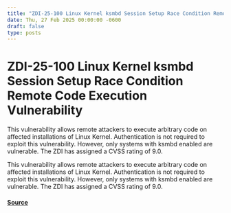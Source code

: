```yaml
---
title: "ZDI-25-100 Linux Kernel ksmbd Session Setup Race Condition Remote Code Execution Vulnerability"
date: Thu, 27 Feb 2025 00:00:00 -0600
draft: false
type: posts
---
```

# ZDI-25-100 Linux Kernel ksmbd Session Setup Race Condition Remote Code Execution Vulnerability





This vulnerability allows remote attackers to execute arbitrary code on affected installations of Linux Kernel. Authentication is not required to exploit this vulnerability. However, only systems with ksmbd enabled are vulnerable. The ZDI has assigned a CVSS rating of 9.0.

This vulnerability allows remote attackers to execute arbitrary code on affected installations of Linux Kernel. Authentication is not required to exploit this vulnerability. However, only systems with ksmbd enabled are vulnerable. The ZDI has assigned a CVSS rating of 9.0.

#### [Source](http://www.zerodayinitiative.com/advisories/ZDI-25-100/)

